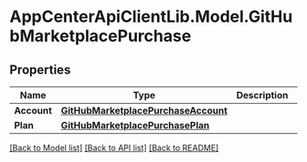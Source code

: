 # AppCenterApiClientLib.Model.GitHubMarketplacePurchase
## Properties

Name | Type | Description | Notes
------------ | ------------- | ------------- | -------------
**Account** | [**GitHubMarketplacePurchaseAccount**](GitHubMarketplacePurchaseAccount.md) |  | [optional] 
**Plan** | [**GitHubMarketplacePurchasePlan**](GitHubMarketplacePurchasePlan.md) |  | [optional] 

[[Back to Model list]](../README.md#documentation-for-models) [[Back to API list]](../README.md#documentation-for-api-endpoints) [[Back to README]](../README.md)

